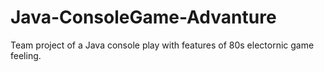 # Java-ConsoleGame-Advanture
Team project of a Java console play with features of 80s electornic game feeling.
